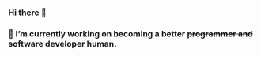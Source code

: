 ### Hi there 👋
### 🔭 I’m currently working on becoming a better ~~programmer and software developer~~ human.

<!--
[![Sameer's GitHub stats](https://github-readme-stats.vercel.app/api?username=sameer0288&count_private=true&theme=tokyonight)](https://github.com/sameer0288/github-readme-stats)
-->
